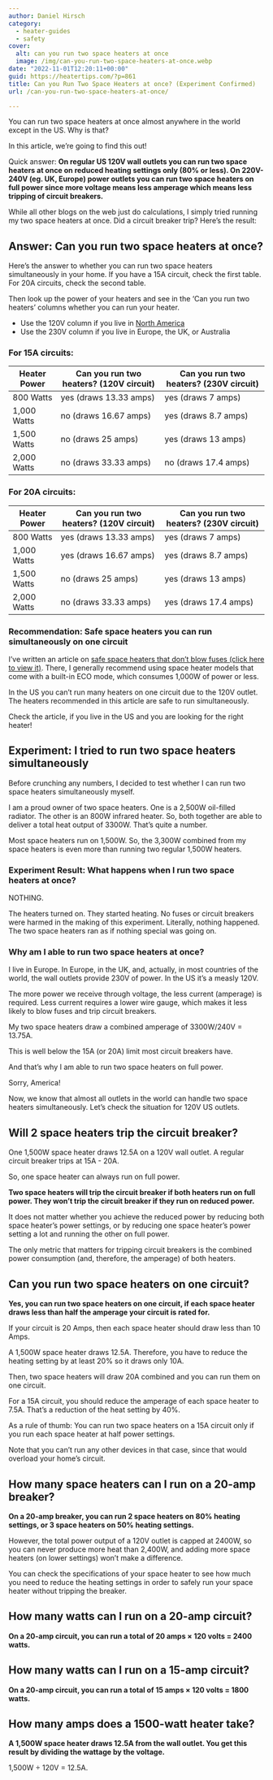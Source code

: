 ```yaml
---
author: Daniel Hirsch
category:
  - heater-guides
  - safety
cover:
  alt: can you run two space heaters at once
  image: /img/can-you-run-two-space-heaters-at-once.webp
date: "2022-11-01T12:20:11+00:00"
guid: https://heatertips.com/?p=861
title: Can you Run Two Space Heaters at once? (Experiment Confirmed)
url: /can-you-run-two-space-heaters-at-once/

---
```

You can run two space heaters at once almost anywhere in the world except in the US. Why is that?

In this article, we’re going to find this out!

Quick answer: **On regular US 120V wall outlets you can run two space heaters at once on reduced heating settings only (80% or less). On 220V-240V (eg. UK, Europe) power outlets you can run two space heaters on full power since more voltage means less amperage which means less tripping of circuit breakers.**

While all other blogs on the web just do calculations, I simply tried running my two space heaters at once. Did a circuit breaker trip? Here’s the result:

## Answer: Can you run two space heaters at once?

Here’s the answer to whether you can run two space heaters simultaneously in your home. If you have a 15A circuit, check the first table. For 20A circuits, check the second table.

Then look up the power of your heaters and see in the ‘Can you run two heaters’ columns whether you can run your heater.

- Use the 120V column if you live in [North America](https://www.worldstandards.eu/electricity/plug-voltage-by-country/)
- Use the 230V column if you live in Europe, the UK, or Australia

### For 15A circuits:

Heater Power | Can you run two heaters? (120V circuit) | Can you run two heaters? (230V circuit)
--- | --- | ---
800 Watts | yes (draws 13.33 amps) | yes (draws 7 amps)
1,000 Watts | no (draws 16.67 amps) | yes (draws 8.7 amps)
1,500 Watts | no (draws 25 amps) | yes (draws 13 amps)
2,000 Watts | no (draws 33.33 amps) | no (draws 17.4 amps)

### For 20A circuits:

Heater Power | Can you run two heaters? (120V circuit) | Can you run two heaters? (230V circuit)
--- | --- | ---
800 Watts | yes (draws 13.33 amps) | yes (draws 7 amps)
1,000 Watts | yes (draws 16.67 amps) | yes (draws 8.7 amps)
1,500 Watts | no (draws 25 amps) | yes (draws 13 amps)
2,000 Watts | no (draws 33.33 amps) | yes (draws 17.4 amps)

### Recommendation: Safe space heaters you can run simultaneously on one circuit

I’ve written an article on [safe space heaters that don’t blow fuses (click here to view it)](/space-heaters-that-dont-blow-fuses-our-5-top-picks/). There, I generally recommend using space heater models that come with a built-in ECO mode, which consumes 1,000W of power or less.

In the US you can’t run many heaters on one circuit due to the 120V outlet. The heaters recommended in this article are safe to run simultaneously.

Check the article, if you live in the US and you are looking for the right heater!

## Experiment: I tried to run two space heaters simultaneously

Before crunching any numbers, I decided to test whether I can run two space heaters simultaneously myself.

I am a proud owner of two space heaters. One is a 2,500W oil-filled radiator. The other is an 800W infrared heater. So, both together are able to deliver a total heat output of 3300W. That’s quite a number.

Most space heaters run on 1,500W. So, the 3,300W combined from my space heaters is even more than running two regular 1,500W heaters.

### Experiment Result: What happens when I run two space heaters at once?

NOTHING.

The heaters turned on. They started heating. No fuses or circuit breakers were harmed in the making of this experiment. Literally, nothing happened. The two space heaters ran as if nothing special was going on.

### Why am I able to run two space heaters at once?

I live in Europe. In Europe, in the UK, and, actually, in most countries of the world, the wall outlets provide 230V of power. In the US it’s a measly 120V.

The more power we receive through voltage, the less current (amperage) is required. Less current requires a lower wire gauge, which makes it less likely to blow fuses and trip circuit breakers.

My two space heaters draw a combined amperage of 3300W/240V = 13.75A.

This is well below the 15A (or 20A) limit most circuit breakers have.

And that’s why I am able to run two space heaters on full power.

Sorry, America!

Now, we know that almost all outlets in the world can handle two space heaters simultaneously. Let’s check the situation for 120V US outlets.

## Will 2 space heaters trip the circuit breaker?

One 1,500W space heater draws 12.5A on a 120V wall outlet. A regular circuit breaker trips at 15A - 20A.

So, one space heater can always run on full power.

**Two space heaters will trip the circuit breaker if both heaters run on full power. They won’t trip the circuit breaker if they run on reduced power.**

It does not matter whether you achieve the reduced power by reducing both space heater’s power settings, or by reducing one space heater’s power setting a lot and running the other on full power.

The only metric that matters for tripping circuit breakers is the combined power consumption (and, therefore, the amperage) of both heaters.

## Can you run two space heaters on one circuit?

**Yes, you can run two space heaters on one circuit, if each space heater draws less than half the amperage your circuit is rated for.**

If your circuit is 20 Amps, then each space heater should draw less than 10 Amps.

A 1,500W space heater draws 12.5A. Therefore, you have to reduce the heating setting by at least 20% so it draws only 10A.

Then, two space heaters will draw 20A combined and you can run them on one circuit.

For a 15A circuit, you should reduce the amperage of each space heater to 7.5A. That’s a reduction of the heat setting by 40%.

As a rule of thumb: You can run two space heaters on a 15A circuit only if you run each space heater at half power settings.

Note that you can’t run any other devices in that case, since that would overload your home’s circuit.

## How many space heaters can I run on a 20-amp breaker?

**On a 20-amp breaker, you can run 2 space heaters on 80% heating settings, or 3 space heaters on 50% heating settings.**

However, the total power output of a 120V outlet is capped at 2400W, so you can never produce more heat than 2,400W, and adding more space heaters (on lower settings) won’t make a difference.

You can check the specifications of your space heater to see how much you need to reduce the heating settings in order to safely run your space heater without tripping the breaker.

## How many watts can I run on a 20-amp circuit?

**On a 20-amp circuit, you can run a total of 20 amps × 120 volts = 2400 watts.**

## How many watts can I run on a 15-amp circuit?

**On a 20-amp circuit, you can run a total of 15 amps × 120 volts = 1800 watts.**

## How many amps does a 1500-watt heater take?

**A 1,500W space heater draws 12.5A from the wall outlet. You get this result by dividing the wattage by the voltage.**

1,500W ÷ 120V = 12.5A.
